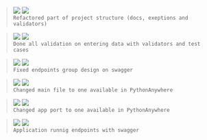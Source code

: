> ![](https://img.shields.io/badge/Set_16,_2022-black) ![](https://img.shields.io/badge/v0.2.1-REFACTOR-red)  
> `Refactored part of project structure (docs, exeptions and validators)`

> ![](https://img.shields.io/badge/Set_15,_2022-black) ![](https://img.shields.io/badge/v0.2.0-FEAT-blue)  
> `Done all validation on entering data with validators and test cases`

> ![](https://img.shields.io/badge/Set_15,_2022-black) ![](https://img.shields.io/badge/v0.1.3-FIX-green)  
> `Fixed endpoints group design on swagger`

> ![](https://img.shields.io/badge/Set_15,_2022-black) ![](https://img.shields.io/badge/v0.1.2-FIX-green)  
> `Changed main file to one available in PythonAnywhere`

> ![](https://img.shields.io/badge/Set_15,_2022-black) ![](https://img.shields.io/badge/v0.1.1-FIX-green)  
> `Changed app port to one available in PythonAnywhere`

> ![](https://img.shields.io/badge/Set_15,_2022-black) ![](https://img.shields.io/badge/v0.1.0-FEAT-blue)  
> `Application runnig endpoints with swagger`